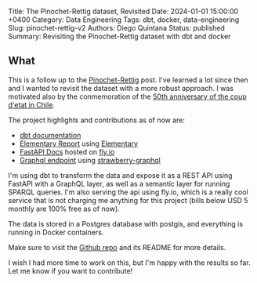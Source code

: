 Title: The Pinochet-Rettig dataset, Revisited
Date: 2024-01-01 15:00:00 +0400
Category: Data Engineering
Tags: dbt, docker, data-engineering
Slug: pinochet-rettig-v2
Authors: Diego Quintana
Status: published
Summary: Revisiting the Pinochet-Rettig dataset with dbt and docker

## What

This is a follow up to the [Pinochet-Rettig](https://diegoquintanav.github.io/pinochet-neo4j.html) post. I've learned a lot since then and I wanted to revisit the dataset with a more robust approach. I was motivated also by the conmemoration of the [50th anniversary of the coup d'etat in Chile](https://50.cl/).

The project highlights and contributions as of now are:

- [dbt documentation](https://diegoquintanav.github.io/pinochet-analyze-50/dbt_docs)
- [Elementary Report](https://diegoquintanav.github.io/pinochet-analyze-50/elementary) using [Elementary](https://www.elementary-data.com/)
- [FastAPI Docs](https://pinochet-api.fly.dev/docs) hosted on [fly.io](https://fly.io)
- [Graphql endpoint](https://pinochet-api.fly.dev/graphql) using [strawberry-graphql](https://strawberry.rocks/)

I'm using dbt to transform the data and expose it as a REST API using FastAPI with a GraphQL layer, as well as a semantic layer for running SPARQL queries. I'm also serving the api using fly.io, which is a really cool service that is not charging me anything for this project (bills below USD 5 monthly are 100% free as of now).

The data is stored in a Postgres database with postgis, and everything is running in Docker containers.

Make sure to visit the [Github repo](https://github.com/diegoquintanav/pinochet-analyze-50) and its README for more details.

I wish I had more time to work on this, but I'm happy with the results so far. Let me know if you want to contribute!
